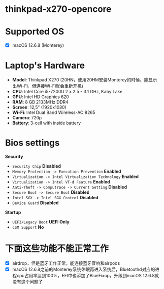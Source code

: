 # thinkpad-x270-opencore

# Supported OS
- [x] macOS 12.6.8 (Monterey)

# Laptop's Hardware
- <b>Model</b>: Thinkpad X270 (20HN，使用20HM安装Monterey的时候，能显示出Wi-Fi，但连接Wi-Fi就会重新开机)
- <b>CPU</b>: Intel Core i5-7200U 2 x 2.5 - 3.1 GHz, Kaby Lake
- <b>GPU</b>: Intel HD Graphics 620
- <b>RAM</b>: 8 GB 2133MHz DDR4
- <b>Screen</b>: 12,5" (1920x1080)
- <b>Wi-Fi</b>: Intel Dual Band Wireless-AC 8265
- <b>Camera</b>: 720p
- <b>Battery</b>: 3-cell with inside battery 

# Bios settings

<b>Security</b>
- `Security Chip` **Disabled**
- `Memory Protection -> Execution Prevention` **Enabled**
- `Virtualization -> Intel Virtualization Technology` **Enabled**
- `Virtualization -> Intel VT-d Feature` **Enabled**
- `Anti-Theft -> Computrace -> Current Setting` **Disabled**
- `Secure Boot -> Secure Boot` **Disabled**
- `Intel SGX -> Intel SGX Control` **Disabled**
- `Device Guard` **Disabled**


<b>Startup</b>
- `UEFI/Legacy Boot` **UEFI Only**
- `CSM Support` **No**

# 下面这些功能不能正常工作
- [x] airdrop，但是蓝牙工作正常，能连接蓝牙音响和airpods
- [x] macOS 12.6.8之前的Monterey系统休眠再进入系统后，Bluetoothd对应的进程cpu占用率达到100%，EFI中也添加了BlueFixup，升级到macOS 12.6.8就没有这个问题了